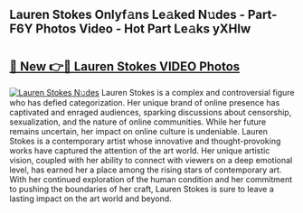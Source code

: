 ## Lauren Stokes Onlyf𝚊ns Le𝚊ked N𝚞des - Part-F6Y Photos Video - Hot Part Le𝚊ks yXHlw

# <h2><a href="http://ab47535.deff.icu/?id=Lauren+Stokes">🔗 New 👉🔴 Lauren Stokes VIDEO Photos</a></h2>

[![Lauren Stokes N𝚞des](https://i.imgur.com/rIISA9y.gif)](http://ab47535.deff.icu/?id=Lauren+Stokes)
Lauren Stokes is a complex and controversial figure who has defied categorization. Her unique brand of online presence has captivated and enraged audiences, sparking discussions about censorship, sexualization, and the nature of online communities. While her future remains uncertain, her impact on online culture is undeniable. Lauren Stokes is a contemporary artist whose innovative and thought-provoking works have captured the attention of the art world. Her unique artistic vision, coupled with her ability to connect with viewers on a deep emotional level, has earned her a place among the rising stars of contemporary art. With her continued exploration of the human condition and her commitment to pushing the boundaries of her craft, Lauren Stokes is sure to leave a lasting impact on the art world and beyond.

